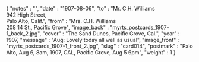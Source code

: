 {
  "notes" : "",
  "date" : "1907-08-06",
  "to" : "Mr. C.H. Williams<br>942 High Street,<br>Palo Alto, Calif.",
  "from" : "Mrs. C.H. Williams<br>208 14 St., Pacific Grove",
  "image_back" : "myrts_postcards_1907-1_back_2.jpg",
  "cover" : "The Sand Dunes, Pacific Grove, Cal.",
  "year" : 1907,
  "message" : "Aug: Lovely today all well as usual",
  "image_front" : "myrts_postcards_1907-1_front_2.jpg",
  "slug" : "card014",
  "postmark" : "Palo Alto, Aug 6, 8am, 1907, CAL, Pacific Grove, Aug 5 6pm",
  "weight" : 1
}
